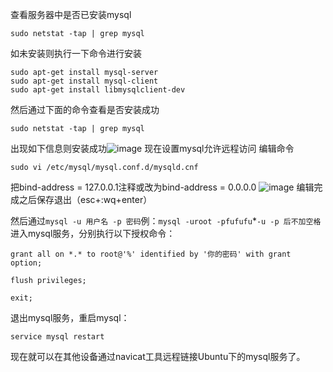 查看服务器中是否已安装mysql
```
sudo netstat -tap | grep mysql
```
如未安装则执行一下命令进行安装
 ```
sudo apt-get install mysql-server
sudo apt-get install mysql-client
sudo apt-get install libmysqlclient-dev
```
然后通过下面的命令查看是否安装成功
```
sudo netstat -tap | grep mysql
```
出现如下信息则安装成功![image](http://upload-images.jianshu.io/upload_images/8038576-dee455ba8b6dc130.png?imageMogr2/auto-orient/strip%7CimageView2/2/w/1240)
现在设置mysql允许远程访问
编辑命令
```
sudo vi /etc/mysql/mysql.conf.d/mysqld.cnf
```
把bind-address = 127.0.0.1注释或改为bind-address = 0.0.0.0
![image](http://upload-images.jianshu.io/upload_images/8038576-287bc3db3d6d925e.png?imageMogr2/auto-orient/strip%7CimageView2/2/w/1240)
编辑完成之后保存退出（esc+:wq+enter）

然后通过`mysql -u 用户名 -p 密码`例：`mysql -uroot -pfufufu`*`-u -p 后不加空格` 进入mysql服务，分别执行以下授权命令：
```
grant all on *.* to root@'%' identified by '你的密码' with grant option;

flush privileges;

exit;
```
退出mysql服务，重启mysql：
```
service mysql restart
```
现在就可以在其他设备通过navicat工具远程链接Ubuntu下的mysql服务了。
